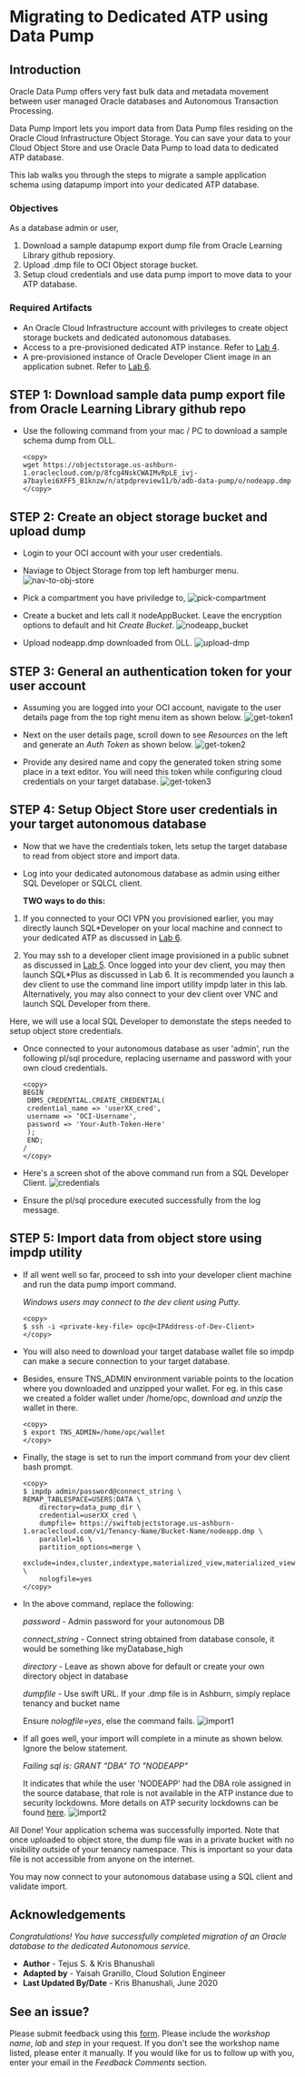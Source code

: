 # Migrating to Dedicated ATP using Data Pump

## Introduction
Oracle Data Pump offers very fast bulk data and metadata movement between user managed Oracle databases and Autonomous Transaction Processing.

Data Pump Import lets you import data from Data Pump files residing on the Oracle Cloud Infrastructure Object Storage. You can save your data to your Cloud Object Store and use Oracle Data Pump to load data to dedicated ATP database.

This lab walks you through the steps to migrate a sample application schema using datapump import into your dedicated ATP database.


### Objectives

As a database admin or user,

1. Download a sample datapump export dump file from Oracle Learning Library github reposiory.
2. Upload .dmp file to OCI Object storage bucket.
3. Setup cloud credentials and use data pump import to move data to your ATP database.


### Required Artifacts
- An Oracle Cloud Infrastructure account with privileges to create object storage buckets and dedicated autonomous databases.
- Access to a pre-provisioned dedicated ATP instance. Refer to [Lab 4](?lab=lab-4-provisioning-databases).
- A pre-provisioned instance of Oracle Developer Client image in an application subnet. Refer to [Lab 6](?lab=lab-6-configuring-vpn-into-private-atp).

## STEP 1: Download sample data pump export file from Oracle Learning Library github repo

- Use the following command from your mac / PC to download a sample schema dump from OLL.

    ```
    <copy>
    wget https://objectstorage.us-ashburn-1.oraclecloud.com/p/8fcg4NskCWAIMvRpLE_ivj-a7baylei6XFF5_B1knzw/n/atpdpreview11/b/adb-data-pump/o/nodeapp.dmp
    </copy>
    ```
    
## STEP 2: Create an object storage bucket and upload dump

- Login to your OCI account with your user credentials.

- Naviage to Object Storage from top left hamburger menu.
    ![nav-to-obj-store](./images/nav-to-obj-store.png " ")

- Pick a compartment you have priviledge to,
    ![pick-compartment](./images/pick-compartment.png " ")

- Create a bucket and lets call it nodeAppBucket. Leave the encryption options to default and hit *Create Bucket*.
    ![nodeapp_bucket](./images/nodeapp-bucket.png " ")

- Upload nodeapp.dmp downloaded from OLL.
    ![upload-dmp](./images/upload-dmp.png " ")

## STEP 3: General an authentication token for your user account

- Assuming you are logged into your OCI account, navigate to the user details page from the top right menu item as shown below.
    ![get-token1](./images/get-token1.png " ")

- Next on the user details page, scroll down to see  *Resources* on the left and generate an *Auth Token* as shown below.
    ![get-token2](./images/get-token2.png " ")

- Provide any desired name and copy the generated token string some place in a text editor. You will need this token while configuring cloud credentials on your  target database.
    ![get-token3](./images/get-token3.png " ")


## STEP 4: Setup Object Store user credentials in your target autonomous database

- Now that we have the credentials token, lets setup the target database to read from object store and import data.

- Log into your dedicated autonomous database as admin using either SQL Developer or SQLCL client.

    **TWO ways to do this:**

1. If you connected to your OCI VPN you provisioned earlier, you may directly launch SQL*Developer on your local machine and connect to your dedicated ATP as discussed in [Lab 6](?lab=lab-6-configuring-vpn-into-private-atp).

2. You may ssh to a developer client image provisioned in a public subnet as discussed in [Lab 5](?lab=lab-5-configuring-development-system). Once logged into your dev client, you may then launch SQL*Plus as discussed in Lab 6.  It is recommended you launch a dev client to use the command line import utility impdp later in this lab. Alternatively, you may also connect to your dev client over VNC and launch SQL Developer from there.

Here, we will use a local SQL Developer to demonstate the steps needed to setup object store credentials.

- Once connected to your autonomous database as user 'admin', run the following pl/sql procedure, replacing username and password with your own cloud credentials.

    ```
    <copy>
    BEGIN
     DBMS_CREDENTIAL.CREATE_CREDENTIAL(
     credential_name => 'userXX_cred',
     username => ‘OCI-Username',
     password => 'Your-Auth-Token-Here'
     );
     END;
    /
    </copy>
    ```

- Here's a screen shot of the above command run from a SQL Developer Client.
    ![credentials](./images/credentials.png " ")

- Ensure the pl/sql procedure executed successfully from the log message.

## STEP 5: Import data from object store using impdp utility

- If all went well so far, proceed to ssh into your developer client machine and run the data pump import command.

    *Windows users may connect to the dev client using Putty.*       

    ```
    <copy>
    $ ssh -i <private-key-file> opc@<IPAddress-of-Dev-Client>
    </copy>
    ```

- You will also need to download your target database wallet file so impdp can make a secure connection to your target database.

- Besides, ensure TNS_ADMIN environment variable points to the location where you downloaded and unzipped your wallet. For eg. in this case we created a folder wallet under /home/opc, download *and unzip* the wallet in there.

    ```
    <copy>
    $ export TNS_ADMIN=/home/opc/wallet
    </copy>
    ```

- Finally, the stage is set to run the import command from your dev client bash prompt.

    ```
    <copy>
    $ impdp admin/password@connect_string \
    REMAP_TABLESPACE=USERS:DATA \
        directory=data_pump_dir \
        credential=userXX_cred \
        dumpfile= https://swiftobjectstorage.us-ashburn-1.oraclecloud.com/v1/Tenancy-Name/Bucket-Name/nodeapp.dmp \
        parallel=16 \
        partition_options=merge \
        exclude=index,cluster,indextype,materialized_view,materialized_view_log,materialized_zonemap,db_link \
        nologfile=yes
    </copy>
    ```

- In the above command, replace the following:

    *password* - Admin password for your autonomous DB

    *connect\_string* - Connect string obtained from database console, it would be something like myDatabase_high

    *directory* - Leave as shown above for default or create your own directory object in database

    *dumpfile* - Use swift URL. If your .dmp file is in Ashburn, simply replace tenancy and bucket name

    Ensure *nologfile=yes*, else the command fails.
    ![import1](./images/import1.png " ")

- If all goes well, your import will complete in a minute as shown below. Ignore the below statement.

    *Failing sql is:
    GRANT "DBA" TO "NODEAPP"*

    It indicates that while the user 'NODEAPP' had the DBA role assigned in the source database, that role is not available in the ATP instance due to security lockdowns. More details on ATP security lockdowns can be found [here](https://docs.oracle.com/en/cloud/paas/atp-cloud/atpdg/experienced-database-users.html#GUID-11ABDC70-C99F-48E4-933B-C7D588E4320A).
    ![import2](./images/import2.png " ")

All Done! Your application schema was successfully imported. Note that once uploaded to object store, the dump file was in a private bucket with no visibility outside of your tenancy namespace. This is important so your data file is not accessible from anyone on the internet.

You may now connect to your autonomous database using a SQL client and validate import.


## Acknowledgements

*Congratulations! You have successfully completed migration of an Oracle database to the dedicated Autonomous service.*

- **Author** - Tejus S. & Kris Bhanushali
- **Adapted by** -  Yaisah Granillo, Cloud Solution Engineer
- **Last Updated By/Date** - Kris Bhanushali, June 2020

## **See an issue?**
Please submit feedback using this [form](https://apexapps.oracle.com/pls/apex/f?p=133:1:::::P1_FEEDBACK:1). Please include the *workshop name*, *lab* and *step* in your request.  If you don't see the workshop name listed, please enter it manually. If you would like for us to follow up with you, enter your email in the *Feedback Comments* section. 